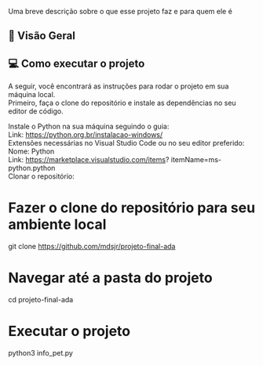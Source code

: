 Uma breve descrição sobre o que esse projeto faz e para quem ele é

## 📃 Visão Geral  

## 💻 Como executar o projeto 
 
A seguir, você encontrará as instruções para rodar o projeto em sua máquina local.  
Primeiro, faça o clone do repositório e instale as dependências no seu editor de código.

Instale o Python na sua máquina seguindo o guia:  
Link: https://python.org.br/instalacao-windows/  
Extensões necessárias no Visual Studio Code ou no seu editor   preferido:  
Nome: Python  
Link: https://marketplace.visualstudio.com/items?  itemName=ms-python.python  
Clonar o repositório:  


# Fazer o clone do repositório para seu ambiente local
git clone https://github.com/mdsjr/projeto-final-ada

# Navegar até a pasta do projeto
cd projeto-final-ada

# Executar o projeto
python3 info_pet.py